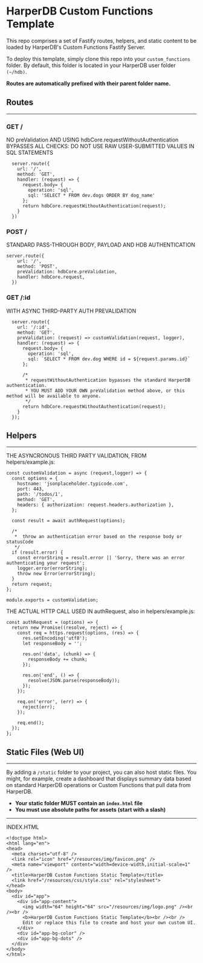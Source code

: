 # HarperDB Custom Functions Template

 This repo comprises a set of Fastify routes, helpers, and static content to be loaded by HarperDB's Custom Functions Fastify Server.

To deploy this template, simply clone this repo into your `custom_functions` folder. By default, this folder is located in your HarperDB user folder `(~/hdb)`.

**Routes are automatically prefixed with their parent folder name.**

## Routes

---

### GET /

NO preValidation AND USING hdbCore.requestWithoutAuthentication
BYPASSES ALL CHECKS: DO NOT USE RAW USER-SUBMITTED VALUES IN SQL STATEMENTS

```
  server.route({
    url: '/',
    method: 'GET',
    handler: (request) => {
      request.body= {
        operation: 'sql',
        sql: 'SELECT * FROM dev.dogs ORDER BY dog_name'
      };
      return hdbCore.requestWithoutAuthentication(request);
    }
  })
```

### POST /

STANDARD PASS-THROUGH BODY, PAYLOAD AND HDB AUTHENTICATION

```
server.route({
    url: '/',
    method: 'POST',
    preValidation: hdbCore.preValidation,
    handler: hdbCore.request,
  })
```

### GET /:id

WITH ASYNC THIRD-PARTY AUTH PREVALIDATION

```
  server.route({
    url: '/:id',
    method: 'GET',
    preValidation: (request) => customValidation(request, logger),
    handler: (request) => {
      request.body= {
        operation: 'sql',
        sql: `SELECT * FROM dev.dog WHERE id = ${request.params.id}`
      };

      /*
       * requestWithoutAuthentication bypasses the standard HarperDB authentication.
       * YOU MUST ADD YOUR OWN preValidation method above, or this method will be available to anyone.
       */
      return hdbCore.requestWithoutAuthentication(request);
    }
  });
```

## Helpers

---
THE ASYNCRONOUS THIRD PARTY VALIDATION, FROM helpers/example.js:

```
const customValidation = async (request,logger) => {
  const options = {
    hostname: 'jsonplaceholder.typicode.com',
    port: 443,
    path: '/todos/1',
    method: 'GET',
    headers: { authorization: request.headers.authorization },
  };

  const result = await authRequest(options);

  /*
   *  throw an authentication error based on the response body or statusCode
   */
  if (result.error) {
    const errorString = result.error || 'Sorry, there was an error authenticating your request';
    logger.error(errorString);
    throw new Error(errorString);
  }
  return request;
};

module.exports = customValidation;
```

THE ACTUAL HTTP CALL USED IN authRequest, also in helpers/example.js:

```
const authRequest = (options) => {
  return new Promise((resolve, reject) => {
    const req = https.request(options, (res) => {
      res.setEncoding('utf8');
      let responseBody = '';

      res.on('data', (chunk) => {
        responseBody += chunk;
      });

      res.on('end', () => {
        resolve(JSON.parse(responseBody));
      });
    });

    req.on('error', (err) => {
      reject(err);
    });

    req.end();
  });
};
```

## Static Files (Web UI)

---

By adding a `/static` folder to your project, you can also host static files. You might, for example, create a dashboard that displays summary data based on standard HarperDB operations or Custom Functions that pull data from HarperDB.

- **Your static folder MUST contain an `index.html` file**
- **You must use absolute paths for assets (start with a slash)**

---

INDEX.HTML

```
<!doctype html>
<html lang="en">
<head>
  <meta charset="utf-8" />
  <link rel="icon" href="/resources/img/favicon.png" />
  <meta name="viewport" content="width=device-width,initial-scale=1" />
  <title>HarperDB Custom Functions Static Template</title>
  <link href="/resources/css/style.css" rel="stylesheet">
</head>
<body>
  <div id="app">
    <div id="app-content">
      <img width="64" height="64" src="/resources/img/logo.png" /><br /><br />
      <b>HarperDB Custom Functions Static Template</b><br /><br />
      Edit or replace this file to create and host your own custom UI.
    </div>
    <div id="app-bg-color" />
    <div id="app-bg-dots" />
  </div>
</body>
</html>
```
